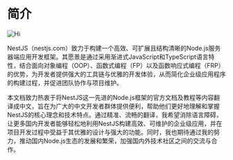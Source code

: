 # 简介

![Hi](https://nestjs.com/header.1af6756a.png)

NestJS（nestjs.com）致力于构建一个高效、可扩展且结构清晰的Node.js服务器端应用开发框架。其愿景是通过采用渐进式JavaScript和TypeScript语言特性，结合面向对象编程（OOP）、函数式编程（FP）以及函数响应式编程（FRP）的优势，为开发者提供强大的工具链与优雅的开发体验，从而简化企业级应用程序的构建过程，并促进团队协作与项目维护。

本文档致力热衷于将NestJS这一先进的Node.js框架的官方文档及教程等内容翻译成中文，旨在为广大的中文开发者群体提供便利，帮助他们更好地理解和掌握NestJS的核心理念和技术特点。通过精准、流畅的翻译，我希望消除语言障碍，让更多国内开发者能够轻松地利用NestJS构建高效、可维护的企业级应用，并在项目开发过程中受益于其优雅的设计与强大的功能。同时，我也期待通过我的努力，推动国内Node.js生态的发展和繁荣，加强国内外技术社区之间的交流与合作。
